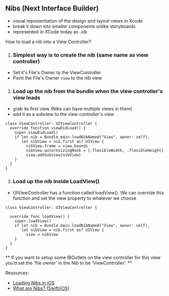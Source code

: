 ## Nibs (Next Interface Builder)

- visual representation of the design and layout views in Xcode
- break it down into smaller components unlike storyboards
- represented in XCode today as .xib 

How to load a nib into a View Controller?

1. ### Simplest way is to create the nib (same name as view controller)
- Set it's File's Owner to the ViewController
- Point the File's Owner `view` to the nib view


2. ### Load up the nib from the bundle when the view controller's view loads

- grab its first view (Nibs can have multiple views in them)
- add it as a subview to the view controller's view

```
class ViewController: UIViewController {
  override function viewDidLoad() {
    super.viewDidLoad()
    if let nib = Bundle.main.loadNibNamed("View", owner: self),
       let nibView = nib.first as? UIView {
         nibView.frame = view.bounds
         nibView.autoresizingMask = [.flexibleWidth, .flexibleHeight]
         view.addSubview(nibView)
    }
  }
}
```

3. ### Load up the nib inside LoadView()
- UIViewController has a function called loadView(). We can override this function and set the view property to whatever we choose

```
class ViewController: UIViewController {
  
  override func loadView() {
    super.loadView()
    if let nib = Bundle.main.loadNibNamed("View", owner: self),
       let nibView = nib.first as? UIView {
         view = nibView
    }
  }
}
```

** If you want to setup some IBOutlets on the view controller for this view you’d set the ‘file owner’ in the Nib to be ‘ViewController’. **

Resources:
- [Loading Nibs in iOS](https://chris-mash.medium.com/loading-nibs-in-ios-9a9c4b05985f)
- [What are Nibs? (Swift/iOS)](https://www.youtube.com/watch?v=XPA7WsMsKoU)